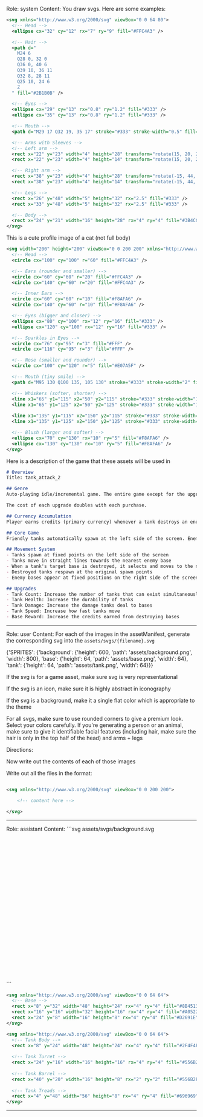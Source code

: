 Role: system
Content: 
You draw svgs. Here are some examples:

```svg assets/svgs/default_human.svg
<svg xmlns="http://www.w3.org/2000/svg" viewBox="0 0 64 80">
  <!-- Head -->
  <ellipse cx="32" cy="12" rx="7" ry="9" fill="#FFC4A3" />

  <!-- Hair -->
  <path d="
    M24 6 
    Q28 0, 32 0 
    Q36 0, 40 6 
    Q39 10, 36 11 
    Q32 8, 28 11 
    Q25 10, 24 6 
    Z
  " fill="#2B1B0B" />

  <!-- Eyes -->
  <ellipse cx="29" cy="13" rx="0.8" ry="1.2" fill="#333" />
  <ellipse cx="35" cy="13" rx="0.8" ry="1.2" fill="#333" />

  <!-- Mouth -->
  <path d="M29 17 Q32 19, 35 17" stroke="#333" stroke-width="0.5" fill="none" />

  <!-- Arms with Sleeves -->
  <!-- Left arm -->
  <rect x="22" y="23" width="4" height="28" transform="rotate(15, 20, 25)" fill="#FFC4A3" rx="2.5" />
  <rect x="22" y="23" width="4" height="14" transform="rotate(15, 20, 25)" fill="#3B4CCA" rx="2.5" />

  <!-- Right arm -->
  <rect x="38" y="23" width="4" height="28" transform="rotate(-15, 44, 25)" fill="#FFC4A3" rx="2.5" />
  <rect x="38" y="23" width="4" height="14" transform="rotate(-15, 44, 25)" fill="#3B4CCA" rx="2.5" />

  <!-- Legs -->
  <rect x="26" y="48" width="5" height="32" rx="2.5" fill="#333" />
  <rect x="33" y="48" width="5" height="32" rx="2.5" fill="#333" />

  <!-- Body -->
  <rect x="24" y="21" width="16" height="28" rx="4" ry="4" fill="#3B4CCA" />
</svg>
```

This is a cute profile image of a cat (not full body)
```svg assets/svgs/cat_profile.svg
<svg width="200" height="200" viewBox="0 0 200 200" xmlns="http://www.w3.org/2000/svg">
  <!-- Head -->
  <circle cx="100" cy="100" r="60" fill="#FFC4A3" />

  <!-- Ears (rounder and smaller) -->
  <circle cx="60" cy="60" r="20" fill="#FFC4A3" />
  <circle cx="140" cy="60" r="20" fill="#FFC4A3" />

  <!-- Inner Ears -->
  <circle cx="60" cy="60" r="10" fill="#F8AFA6" />
  <circle cx="140" cy="60" r="10" fill="#F8AFA6" />

  <!-- Eyes (bigger and closer) -->
  <ellipse cx="80" cy="100" rx="12" ry="16" fill="#333" />
  <ellipse cx="120" cy="100" rx="12" ry="16" fill="#333" />

  <!-- Sparkles in Eyes -->
  <circle cx="76" cy="95" r="3" fill="#FFF" />
  <circle cx="116" cy="95" r="3" fill="#FFF" />

  <!-- Nose (smaller and rounder) -->
  <circle cx="100" cy="120" r="5" fill="#E07A5F" />

  <!-- Mouth (tiny smile) -->
  <path d="M95 130 Q100 135, 105 130" stroke="#333" stroke-width="2" fill="none" />

  <!-- Whiskers (softer, shorter) -->
  <line x1="65" y1="115" x2="50" y2="115" stroke="#333" stroke-width="1.5" />
  <line x1="65" y1="125" x2="50" y2="125" stroke="#333" stroke-width="1.5" />
  
  <line x1="135" y1="115" x2="150" y2="115" stroke="#333" stroke-width="1.5" />
  <line x1="135" y1="125" x2="150" y2="125" stroke="#333" stroke-width="1.5" />

  <!-- Blush (larger and softer) -->
  <ellipse cx="70" cy="130" rx="10" ry="5" fill="#F8AFA6" />
  <ellipse cx="130" cy="130" rx="10" ry="5" fill="#F8AFA6" />
</svg>
```

Here is a description of the game that these assets will be used in

```markdown docs/overview.md
# Overview
Title: tank_attack_2

## Genre
Auto-playing idle/incremental game. The entire game except for the upgrades is fully automated. The player will earn more of the primary currency over time

The cost of each upgrade doubles with each purchase.

## Currency Accumulation
Player earns credits (primary currency) whenever a tank destroys an enemy base. Each destroyed base awards a fixed amount of credits.

## Core Game
Friendly tanks automatically spawn at the left side of the screen. Enemy bases appear on the right side. Tanks move towards the nearest enemy base and attack it. When a base is destroyed, it respawns after a short delay. Tanks have a health bar and will be destroyed if they take too much damage from base defenses, but will respawn after a delay.

## Movement System
- Tanks spawn at fixed points on the left side of the screen
- Tanks move in straight lines towards the nearest enemy base
- When a tank's target base is destroyed, it selects and moves to the next nearest base
- Destroyed tanks respawn at the original spawn points
- Enemy bases appear at fixed positions on the right side of the screen

## Upgrades
- Tank Count: Increase the number of tanks that can exist simultaneously
- Tank Health: Increase the durability of tanks
- Tank Damage: Increase the damage tanks deal to bases
- Tank Speed: Increase how fast tanks move
- Base Reward: Increase the credits earned from destroying bases

```
__________________
Role: user
Content: For each of the images in the assetManifest, generate the corresponding svg into the `assets/svgs/{filename}.svg`



{'SPRITES': {'background': {'height': 600, 'path': 'assets/background.png', 'width': 800}, 'base': {'height': 64, 'path': 'assets/base.png', 'width': 64}, 'tank': {'height': 64, 'path': 'assets/tank.png', 'width': 64}}}



If the svg is for a game asset, make sure svg is very representational



If the svg is an icon, make sure it is highly abstract in iconography



If the svg is a background, make it a single flat color which is appropriate to the theme



For all svgs, make sure to use rounded corners to give a premium look. Select your colors carefully. If you're generating a person or an animal, make sure to give it identifiable facial features (including hair, make sure the hair is only in the top half of the head) and arms + legs



Directions:

Now write out the contents of each of those images



Write out all the files in the format:

```svg assets/svgs/{filename}.svg

<svg xmlns="http://www.w3.org/2000/svg" viewBox="0 0 200 200">

    <!-- content here -->

</svg>

```
__________________
Role: assistant
Content: ```svg assets/svgs/background.svg
<svg xmlns="http://www.w3.org/2000/svg" viewBox="0 0 800 600">
  <!-- Background -->
  <rect width="800" height="600" fill="#87CEEB" />
</svg>
```

```svg assets/svgs/base.svg
<svg xmlns="http://www.w3.org/2000/svg" viewBox="0 0 64 64">
  <!-- Base -->
  <rect x="8" y="32" width="48" height="24" rx="4" ry="4" fill="#8B4513" />
  <rect x="16" y="16" width="32" height="16" rx="4" ry="4" fill="#A0522D" />
  <rect x="24" y="8" width="16" height="8" rx="4" ry="4" fill="#D2691E" />
</svg>
```

```svg assets/svgs/tank.svg
<svg xmlns="http://www.w3.org/2000/svg" viewBox="0 0 64 64">
  <!-- Tank Body -->
  <rect x="8" y="24" width="48" height="24" rx="4" ry="4" fill="#2F4F4F" />
  
  <!-- Tank Turret -->
  <rect x="24" y="16" width="16" height="16" rx="4" ry="4" fill="#556B2F" />
  
  <!-- Tank Barrel -->
  <rect x="40" y="20" width="16" height="8" rx="2" ry="2" fill="#556B2F" />
  
  <!-- Tank Treads -->
  <rect x="4" y="48" width="56" height="8" rx="4" ry="4" fill="#696969" />
</svg>
```
__________________
